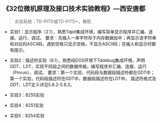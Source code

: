 ## 《32位微机原理及接口技术实验教程》—西安唐都

> 实验系统：TD-PITD或TD-PITD+，微机

- 实验1：显示程序（2.1），熟悉Tdpit集成环境，编写简单显示程序并汇编、连接、运行、调试。
要求：先输入一串字符存于内存数据段中；再显示该字符串和对应的ASCII码，遇到空格只显示空格，不显示ASCII码；在输入和显示时都有提示。

- 实验2：描述符实验（6.1），熟悉纯DOS环境下Tddebug集成环境，声明GDT、LDT，实现不同段之间的数据传输，编写程序并汇编、连接、运行（Pmrun）、调试。
要求：第一个实验，代码段与数据段描述符都在GDT中；第一个实验，代码段描述符在GDT中，数据段描述符在LDT中。
描述符格式及GDT、LDT定义详见5.8.2-5.8.3。

- 实验3：8255实验

- 实验4：8251实验

- 实验5：8254实验
